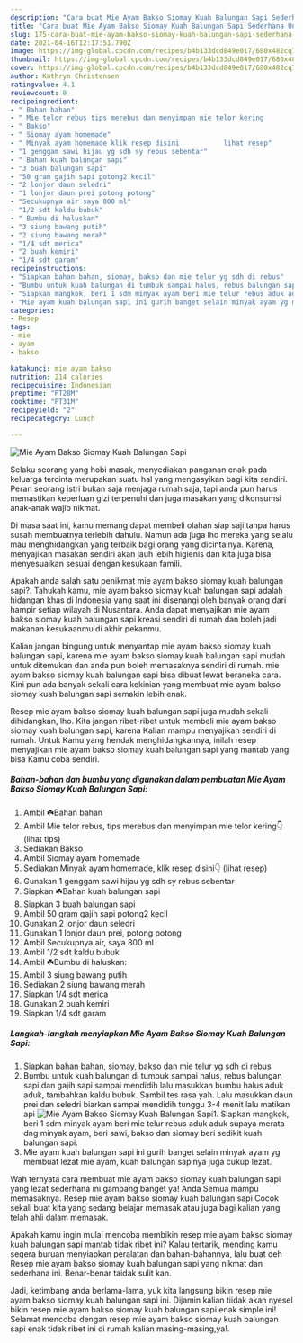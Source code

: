 ```yaml
---
description: "Cara buat Mie Ayam Bakso Siomay Kuah Balungan Sapi Sederhana Untuk Jualan"
title: "Cara buat Mie Ayam Bakso Siomay Kuah Balungan Sapi Sederhana Untuk Jualan"
slug: 175-cara-buat-mie-ayam-bakso-siomay-kuah-balungan-sapi-sederhana-untuk-jualan
date: 2021-04-16T12:17:51.790Z
image: https://img-global.cpcdn.com/recipes/b4b133dcd849e017/680x482cq70/mie-ayam-bakso-siomay-kuah-balungan-sapi-foto-resep-utama.jpg
thumbnail: https://img-global.cpcdn.com/recipes/b4b133dcd849e017/680x482cq70/mie-ayam-bakso-siomay-kuah-balungan-sapi-foto-resep-utama.jpg
cover: https://img-global.cpcdn.com/recipes/b4b133dcd849e017/680x482cq70/mie-ayam-bakso-siomay-kuah-balungan-sapi-foto-resep-utama.jpg
author: Kathryn Christensen
ratingvalue: 4.1
reviewcount: 9
recipeingredient:
- " Bahan bahan"
- " Mie telor rebus tips merebus dan menyimpan mie telor kering           lihat tips"
- " Bakso"
- " Siomay ayam homemade"
- " Minyak ayam homemade klik resep disini           lihat resep"
- "1 genggam sawi hijau yg sdh sy rebus sebentar"
- " Bahan kuah balungan sapi"
- "3 buah balungan sapi"
- "50 gram gajih sapi potong2 kecil"
- "2 lonjor daun seledri"
- "1 lonjor daun prei potong potong"
- "Secukupnya air saya 800 ml"
- "1/2 sdt kaldu bubuk"
- " Bumbu di haluskan"
- "3 siung bawang putih"
- "2 siung bawang merah"
- "1/4 sdt merica"
- "2 buah kemiri"
- "1/4 sdt garam"
recipeinstructions:
- "Siapkan bahan bahan, siomay, bakso dan mie telur yg sdh di rebus"
- "Bumbu untuk kuah balungan di tumbuk sampai halus, rebus balungan sapi dan gajih sapi sampai mendidih lalu masukkan bumbu halus aduk aduk, tambahkan kaldu bubuk. Sambil tes rasa yah. Lalu masukkan daun prei dan seledri biarkan sampai mendidih tunggu 3-4 menit lalu matikan api"
- "Siapkan mangkok, beri 1 sdm minyak ayam beri mie telur rebus aduk aduk supaya merata dng minyak ayam, beri sawi, bakso dan siomay beri sedikit kuah balungan sapi."
- "Mie ayam kuah balungan sapi ini gurih banget selain minyak ayam yg membuat lezat mie ayam, kuah balungan sapinya juga cukup lezat."
categories:
- Resep
tags:
- mie
- ayam
- bakso

katakunci: mie ayam bakso 
nutrition: 214 calories
recipecuisine: Indonesian
preptime: "PT28M"
cooktime: "PT31M"
recipeyield: "2"
recipecategory: Lunch

---
```



![Mie Ayam Bakso Siomay Kuah Balungan Sapi](https://img-global.cpcdn.com/recipes/b4b133dcd849e017/680x482cq70/mie-ayam-bakso-siomay-kuah-balungan-sapi-foto-resep-utama.jpg)

Selaku seorang yang hobi masak, menyediakan panganan enak pada keluarga tercinta merupakan suatu hal yang mengasyikan bagi kita sendiri. Peran seorang istri bukan saja menjaga rumah saja, tapi anda pun harus memastikan keperluan gizi terpenuhi dan juga masakan yang dikonsumsi anak-anak wajib nikmat.

Di masa  saat ini, kamu memang dapat membeli olahan siap saji tanpa harus susah membuatnya terlebih dahulu. Namun ada juga lho mereka yang selalu mau menghidangkan yang terbaik bagi orang yang dicintainya. Karena, menyajikan masakan sendiri akan jauh lebih higienis dan kita juga bisa menyesuaikan sesuai dengan kesukaan famili. 



Apakah anda salah satu penikmat mie ayam bakso siomay kuah balungan sapi?. Tahukah kamu, mie ayam bakso siomay kuah balungan sapi adalah hidangan khas di Indonesia yang saat ini disenangi oleh banyak orang dari hampir setiap wilayah di Nusantara. Anda dapat menyajikan mie ayam bakso siomay kuah balungan sapi kreasi sendiri di rumah dan boleh jadi makanan kesukaanmu di akhir pekanmu.

Kalian jangan bingung untuk menyantap mie ayam bakso siomay kuah balungan sapi, karena mie ayam bakso siomay kuah balungan sapi mudah untuk ditemukan dan anda pun boleh memasaknya sendiri di rumah. mie ayam bakso siomay kuah balungan sapi bisa dibuat lewat beraneka cara. Kini pun ada banyak sekali cara kekinian yang membuat mie ayam bakso siomay kuah balungan sapi semakin lebih enak.

Resep mie ayam bakso siomay kuah balungan sapi juga mudah sekali dihidangkan, lho. Kita jangan ribet-ribet untuk membeli mie ayam bakso siomay kuah balungan sapi, karena Kalian mampu menyajikan sendiri di rumah. Untuk Kamu yang hendak menghidangkannya, inilah resep menyajikan mie ayam bakso siomay kuah balungan sapi yang mantab yang bisa Kamu coba sendiri.

<!--inarticleads1-->

##### Bahan-bahan dan bumbu yang digunakan dalam pembuatan Mie Ayam Bakso Siomay Kuah Balungan Sapi:

1. Ambil  ☘️Bahan bahan
1. Ambil  Mie telor rebus, tips merebus dan menyimpan mie telor kering👇           (lihat tips)
1. Sediakan  Bakso
1. Ambil  Siomay ayam homemade
1. Sediakan  Minyak ayam homemade, klik resep disini👇           (lihat resep)
1. Gunakan 1 genggam sawi hijau yg sdh sy rebus sebentar
1. Siapkan  ☘️Bahan kuah balungan sapi
1. Siapkan 3 buah balungan sapi
1. Ambil 50 gram gajih sapi potong2 kecil
1. Gunakan 2 lonjor daun seledri
1. Gunakan 1 lonjor daun prei, potong potong
1. Ambil Secukupnya air, saya 800 ml
1. Ambil 1/2 sdt kaldu bubuk
1. Ambil  ☘️Bumbu di haluskan:
1. Ambil 3 siung bawang putih
1. Sediakan 2 siung bawang merah
1. Siapkan 1/4 sdt merica
1. Gunakan 2 buah kemiri
1. Siapkan 1/4 sdt garam




<!--inarticleads2-->

##### Langkah-langkah menyiapkan Mie Ayam Bakso Siomay Kuah Balungan Sapi:

1. Siapkan bahan bahan, siomay, bakso dan mie telur yg sdh di rebus
1. Bumbu untuk kuah balungan di tumbuk sampai halus, rebus balungan sapi dan gajih sapi sampai mendidih lalu masukkan bumbu halus aduk aduk, tambahkan kaldu bubuk. Sambil tes rasa yah. Lalu masukkan daun prei dan seledri biarkan sampai mendidih tunggu 3-4 menit lalu matikan api
<img src="//assets-global.cpcdn.com/assets/icons/button_play-2c75c40dde080a61004c1f40b05d8f140eaff45d7e9e6481dc71c63d2e7c4909.png" alt="Mie Ayam Bakso Siomay Kuah Balungan Sapi">1. Siapkan mangkok, beri 1 sdm minyak ayam beri mie telur rebus aduk aduk supaya merata dng minyak ayam, beri sawi, bakso dan siomay beri sedikit kuah balungan sapi.
1. Mie ayam kuah balungan sapi ini gurih banget selain minyak ayam yg membuat lezat mie ayam, kuah balungan sapinya juga cukup lezat.




Wah ternyata cara membuat mie ayam bakso siomay kuah balungan sapi yang lezat sederhana ini gampang banget ya! Anda Semua mampu memasaknya. Resep mie ayam bakso siomay kuah balungan sapi Cocok sekali buat kita yang sedang belajar memasak atau juga bagi kalian yang telah ahli dalam memasak.

Apakah kamu ingin mulai mencoba membikin resep mie ayam bakso siomay kuah balungan sapi mantab tidak ribet ini? Kalau tertarik, mending kamu segera buruan menyiapkan peralatan dan bahan-bahannya, lalu buat deh Resep mie ayam bakso siomay kuah balungan sapi yang nikmat dan sederhana ini. Benar-benar taidak sulit kan. 

Jadi, ketimbang anda berlama-lama, yuk kita langsung bikin resep mie ayam bakso siomay kuah balungan sapi ini. Dijamin kalian tiidak akan nyesel bikin resep mie ayam bakso siomay kuah balungan sapi enak simple ini! Selamat mencoba dengan resep mie ayam bakso siomay kuah balungan sapi enak tidak ribet ini di rumah kalian masing-masing,ya!.

